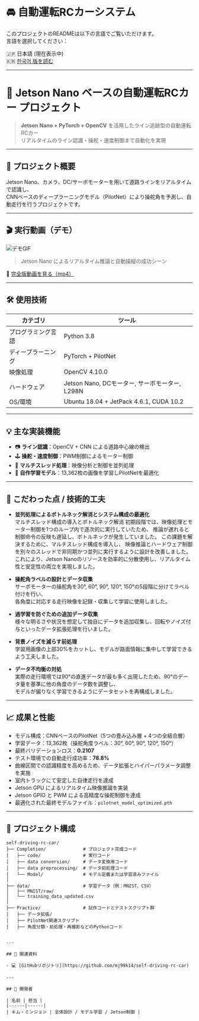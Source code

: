 
# 🚘 自動運転RCカーシステム

このプロジェクトのREADMEは以下の言語でご覧いただけます。  
言語を選択してください：

🇯🇵 日本語 (現在表示中)  
🇰🇷 [한국어 版を読む](README_kr.md)

---

# 🚗 Jetson Nano ベースの自動運転RCカー プロジェクト

> **Jetson Nano + PyTorch + OpenCV** を活用したライン追跡型の自動運転RCカー  
> リアルタイムのライン認識・操舵・速度制御まで自動化を実現

---

## 🧠 プロジェクト概要

Jetson Nano、カメラ、DC/サーボモーターを用いて道路ラインをリアルタイムで認識し、  
CNNベースのディープラーニングモデル（PilotNet）により操舵角を予測し、自動走行を行うプロジェクトです。

---

## 🎬 実行動画（デモ）

![デモGIF](./jetson_rc_car_demo.gif)  
> Jetson Nano によるリアルタイム推論と自動操縦の成功シーン

🔗 [完全版動画を見る（mp4）](https://github.com/mj99k14/self-driving-rc-car/raw/main/video/jetson_autopilot_demo.mp4)

---

## 🛠 使用技術

| カテゴリ | ツール |
|----------|--------|
| プログラミング言語 | Python 3.8 |
| ディープラーニング | PyTorch + PilotNet |
| 映像処理 | OpenCV 4.10.0 |
| ハードウェア | Jetson Nano, DCモーター, サーボモーター, L298N |
| OS/環境 | Ubuntu 18.04 + JetPack 4.6.1, CUDA 10.2 |

---

## 💡 主な実装機能

- 📷 **ライン認識**：OpenCV + CNN による道路中心線の検出  
- 🕹 **操舵・速度制御**：PWM制御によるモーター制御  
- 🔀 **マルチスレッド処理**：映像分析と制御を並列処理  
- 🧠 **自作学習モデル**：13,362枚の画像を学習しPilotNetを最適化  

---

## 🔧 こだわった点 / 技術的工夫

- **並列処理によるボトルネック解消とシステム構成の最適化**  
  マルチスレッド構成の導入とボトルネック解消
  初期段階では、映像処理とモーター制御を1つのループ内で逐次的に実行していたため、
  推論が遅れると制御命令の反映も遅延し、ボトルネックが発生していました。
  この課題を解決するために、マルチスレッド構成を導入し、
  映像推論とハードウェア制御を別々のスレッドで非同期かつ並列に実行するように設計を改善しました。
  これにより、Jetson Nanoのリソースを効率的に分散使用し、リアルタイム性と安定性の両立を実現しました。

- **操舵角ラベルの設計とデータ収集**  
  サーボモーターの操舵角を30°, 60°, 90°, 120°, 150°の5段階に分けてラベル付けを行い、  
  各角度に対応する走行映像を記録・収集して学習に使用しました。  

- **過学習を防ぐための追加データ収集**  
  様々な明るさや状況を想定して独自にデータを追加収集し、回転やノイズ付与といったデータ拡張処理を行いました。

- **背景ノイズを減らす前処理**  
  学習用画像の上部30%をカットし、モデルが路面情報に集中して学習できるよう工夫しました。

- **データ不均衡の対処**  
  実際の走行環境では90°の直進データが最も多く出現したため、90°のデータ量を基準に他の角度のデータ数を調整し、  
  モデルが偏りなく学習できるようにデータセットを再構成しました。

---

## 📈 成果と性能

- モデル構成：CNNベースのPilotNet（5つの畳み込み層 + 4つの全結合層）
- 学習データ：13,362枚（操舵角度ラベル：30°, 60°, 90°, 120°, 150°）
- 最終バリデーションロス：**0.2107**
- テスト環境での自動走行成功率：**78.8%**
- 曲線区間での認識精度を高めるため、データ拡張とハイパーパラメータ調整を実施
- 室内トラックにて安定した自律走行を達成  
- Jetson GPU によるリアルタイム映像推論を実装  
- Jetson GPIO と PWM による高精度な操舵制御を達成
- 最適化された最終モデルファイル：`pilotnet_model_optimized.pth`

---

## 📂 プロジェクト構成

```
self-driving-rc-car/
├── Completion/              # プロジェクト完成コード
│   ├── code/                # 実行コード
│   ├── data conversion/     # データ変換用コード
│   ├── data preprocessing/  # データ前処理コード
│   └── Model/               # モデル定義または学習済みファイル
│
├── data/                    # 学習データ（例：MNIST、CSV）
│   ├── MNIST/raw/
│   └── training_data_updated.csv
│
├── Practice/                # 試作コードとテストスクリプト群
│   ├── データ拡張/
│   ├── PilotNet関連スクリプト
│   ├── 角度分類・前処理・再撮影などのPythonコード
```
```

---

## 📎 関連資料

- 💻 [GitHubリポジトリ](https://github.com/mj99k14/self-driving-rc-car)

---

## 🙋 開発者

| 名前 | 担当 |
|------|------|
| キム・ミンジョン | 全体設計 / モデル学習 / Jetson制御 |
